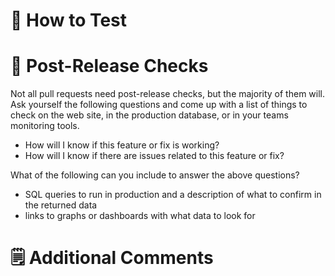 # 🧪 How to Test

# 🧐 Post-Release Checks
Not all pull requests need post-release checks, but the majority of them will. Ask yourself the following questions and come up with a list of things to check on the web site, in the production database, or in your teams monitoring tools.

* How will I know if this feature or fix is working?
* How will I know if there are issues related to this feature or fix?

What of the following can you include to answer the above questions?

* SQL queries to run in production and a description of what to confirm in the returned data
* links to graphs or dashboards with what data to look for

# 🗒 Additional Comments
